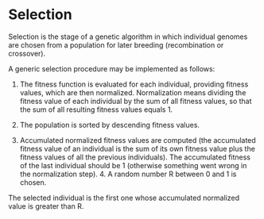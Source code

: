 # Selection
Selection is the stage of a genetic algorithm in which individual genomes are
chosen from a population for later breeding (recombination or crossover).

A generic selection procedure may be implemented as follows:

1. The fitness function is evaluated for each individual, providing fitness
values, which are then normalized. Normalization means dividing the fitness
value of each individual by the sum of all fitness values, so that the sum of
all resulting fitness values equals 1.

2. The population is sorted by descending fitness values.

3. Accumulated normalized fitness values are computed (the accumulated fitness
value of an individual is the sum of its own fitness value plus the fitness
values of all the previous individuals). The accumulated fitness of the last
individual should be 1 (otherwise something went wrong in the normalization
step).  4. A random number R between 0 and 1 is chosen.

The selected individual is the first one whose accumulated normalized value is
greater than R.
